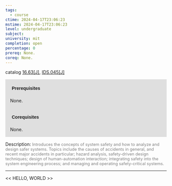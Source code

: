 ```yaml
---
tags:
  - course
ctime: 2024-04-17T23:06:23
mstime: 2024-04-17T23:06:23
level: undergraduate
subject: 
university: mit
completion: open
percentage: 0
prereq: None.
coreq: None.
---
```


catalog [16.63[J]](http://student.mit.edu/catalog/m16b.html#16.63), [IDS.045[J]](http://student.mit.edu/catalog/mIDSa.html#IDS.045)

<span style="display: block; padding: 15px; background-color: rgb(100, 100, 100, 0.2);"><font id="m_prereq1457_0" style="display: block; font-family: Arial, sans-serif; font-weight: bold; padding: 5px">Prerequisites</font><br><span id="prereq1457_0">None.</span></span>
<span style="display: block; padding: 15px; background-color: rgb(100, 100, 100, 0.2);"><font id="m_coreq1457_0" style="display: block; font-family: Arial, sans-serif; font-weight: bold; padding: 5px">Corequisites</font><br><span id="coreq1457_0">None.</span></span>

<font style="">Description:</font>
<font style="color: grey; font-size: 0.8rem;">Introduces the concepts of system safety and how to analyze and design safer systems. Topics include the causes of accidents in general, and recent major accidents in particular; hazard analysis, safety-driven design techniques; design of human-automation interaction; integrating safety into the system engineering process; and managing and operating safety-critical systems.</font>



---

<< HELLO, WORLD >>
